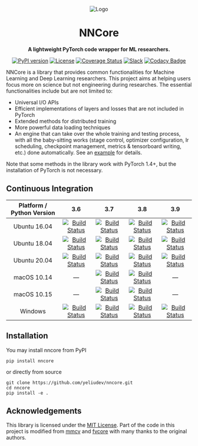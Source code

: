 <div align="center">

![Logo](https://github.com/yeliudev/nncore/blob/master/.github/nncore-logo.svg)

# NNCore

**A lightweight PyTorch code wrapper for ML researchers.**

[![PyPI version](https://badge.fury.io/py/nncore.svg)](https://pypi.org/project/nncore/)
[![License](https://img.shields.io/badge/License-MIT-blue.svg)](https://github.com/yeliudev/nncore/blob/master/LICENSE)
[![Coverage Status](https://coveralls.io/repos/github/yeliudev/nncore/badge.svg?branch=master)](https://coveralls.io/github/yeliudev/nncore?branch=master)
[![Slack](https://img.shields.io/badge/slack-chat-blue.svg?logo=slack)](https://join.slack.com/t/nncore/shared_invite/zt-cex52vw2-PBxlf~BToxS3k8etdxYxHQ)
[![Codacy Badge](https://api.codacy.com/project/badge/Grade/0692961de1d94464a770b22efc2a5b0d)](https://www.codacy.com/manual/yeliudev/nncore?utm_source=github.com&amp;utm_medium=referral&amp;utm_content=yeliudev/nncore&amp;utm_campaign=Badge_Grade)

</div>

NNCore is a library that provides common functionalities for Machine Learning and Deep Learning researchers. This project aims at helping users focus more on science but not engineering during researches. The essential functionalities include but are not limited to:

* Universal I/O APIs
* Efficient implementations of layers and losses that are not included in PyTorch
* Extended methods for distributed training
* More powerful data loading techniques
* An engine that can take over the whole training and testing process, with all the baby-sitting works (stage control, optimizer configuration, lr scheduling, checkpoint management, metrics & tensorboard writing, etc.) done automatically. See an [example](https://github.com/yeliudev/nncore/blob/master/examples/mnist.py) for details.

Note that some methods in the library work with PyTorch 1.4+, but the installation of PyTorch is not necessary.

## Continuous Integration

[ci_root]: https://travis-ci.com/yeliudev/nncore

| Platform / Python Version | 3.6 | 3.7 | 3.8 | 3.9 |
| :-: | :-: | :-: | :-: | :-: |
| Ubuntu 16.04 | [![Build Status](https://api.catcatserver.xyz/badge/yeliudev/nncore/master/1)][ci_root] | [![Build Status](https://api.catcatserver.xyz/badge/yeliudev/nncore/master/2)][ci_root] | [![Build Status](https://api.catcatserver.xyz/badge/yeliudev/nncore/master/3)][ci_root] | [![Build Status](https://api.catcatserver.xyz/badge/yeliudev/nncore/master/4)][ci_root] |
| Ubuntu 18.04 | [![Build Status](https://api.catcatserver.xyz/badge/yeliudev/nncore/master/5)][ci_root] | [![Build Status](https://api.catcatserver.xyz/badge/yeliudev/nncore/master/6)][ci_root] | [![Build Status](https://api.catcatserver.xyz/badge/yeliudev/nncore/master/7)][ci_root] | [![Build Status](https://api.catcatserver.xyz/badge/yeliudev/nncore/master/8)][ci_root] |
| Ubuntu 20.04 | [![Build Status](https://api.catcatserver.xyz/badge/yeliudev/nncore/master/9)][ci_root] | [![Build Status](https://api.catcatserver.xyz/badge/yeliudev/nncore/master/10)][ci_root] | [![Build Status](https://api.catcatserver.xyz/badge/yeliudev/nncore/master/11)][ci_root] | [![Build Status](https://api.catcatserver.xyz/badge/yeliudev/nncore/master/12)][ci_root] |
| macOS 10.14 | — | [![Build Status](https://api.catcatserver.xyz/badge/yeliudev/nncore/master/13)][ci_root] | [![Build Status](https://api.catcatserver.xyz/badge/yeliudev/nncore/master/14)][ci_root] | — |
| macOS 10.15 | — | [![Build Status](https://api.catcatserver.xyz/badge/yeliudev/nncore/master/15)][ci_root] | [![Build Status](https://api.catcatserver.xyz/badge/yeliudev/nncore/master/16)][ci_root] | — |
| Windows | [![Build Status](https://api.catcatserver.xyz/badge/yeliudev/nncore/master/17)][ci_root] | [![Build Status](https://api.catcatserver.xyz/badge/yeliudev/nncore/master/18)][ci_root] | [![Build Status](https://api.catcatserver.xyz/badge/yeliudev/nncore/master/19)][ci_root] | [![Build Status](https://api.catcatserver.xyz/badge/yeliudev/nncore/master/20)][ci_root] |

## Installation

You may install nncore from PyPI

```
pip install nncore
```

or directly from source

```
git clone https://github.com/yeliudev/nncore.git
cd nncore
pip install -e .
```

## Acknowledgements

This library is licensed under the [MIT License](https://github.com/yeliudev/nncore/blob/master/LICENSE). Part of the code in this project is modified from [mmcv](https://github.com/open-mmlab/mmcv) and [fvcore](https://github.com/facebookresearch/fvcore) with many thanks to the original authors.
